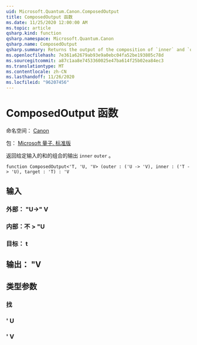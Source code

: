 ```yaml
---
uid: Microsoft.Quantum.Canon.ComposedOutput
title: ComposedOutput 函数
ms.date: 11/25/2020 12:00:00 AM
ms.topic: article
qsharp.kind: function
qsharp.namespace: Microsoft.Quantum.Canon
qsharp.name: ComposedOutput
qsharp.summary: Returns the output of the composition of `inner` and `outer` for a given input.
ms.openlocfilehash: 7e361a62679ab93e9a0ebc04fa52be193805c78d
ms.sourcegitcommit: a87c1aa8e7453360025e47ba614f25b02ea84ec3
ms.translationtype: MT
ms.contentlocale: zh-CN
ms.lasthandoff: 11/26/2020
ms.locfileid: "96207456"
---
```

# <a name="composedoutput-function"></a>ComposedOutput 函数

命名空间： [Canon](xref:Microsoft.Quantum.Canon)

包： [Microsoft 量子. 标准版](https://nuget.org/packages/Microsoft.Quantum.Standard)


返回给定输入的和的组合的输出 `inner` `outer` 。

```qsharp
function ComposedOutput<'T, 'U, 'V> (outer : ('U -> 'V), inner : ('T -> 'U), target : 'T) : 'V
```


## <a name="input"></a>输入

### <a name="outer--u---v"></a>外部： "U->" V




### <a name="inner--t---u"></a>内部：不 > "U




### <a name="target--t"></a>目标： t





## <a name="output--v"></a>输出： "V



## <a name="type-parameters"></a>类型参数

### <a name="t"></a>找


### <a name="u"></a>' U


### <a name="v"></a>' V

